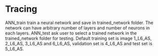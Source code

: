 # Tracing
ANN_train train a neural network and save in trained_network folder. The network can have arbitrary number of layers and number of neurons in each layers.
ANN_test ask user to select a trained network in the trained_network folder for testing.
Default training set is image 1_L6_AS, 2_L6_AS, 3_L6_AS and 6_L6_AS, validation set is 4_L6_AS and test set is 5_L6_AS.

